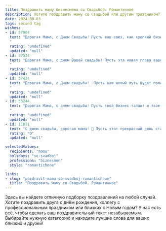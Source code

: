 ```yaml
---
title: Поздравить маму бизнесмена со Свадьбой. Романтичное
description: Хотите поздравить маму со Свадьбой или другим праздником? Наш ИИ создаст незабываемое поздравление, а вы обязательно выделитесь среди других.  
date: 2024-09-03
tags: second tag
wishes:
- id: 57904
  text: "Дорогая Мама, с Днем Свадьбы! Пусть ваш союз, как крепкий бизнес, процветает, наполняясь любовью, нежностью и романтикой. Желаю вам бесконечного счастья, гармонии и процветания. Пусть ваши мечты вместе сбываются, а любовь только крепнет с каждым годом!
  "
  rating: "undefined"
  updated: "null"
- id: 57524
  text: "Дорогая Мама, с днем Вашей свадьбы! Пусть эта новая глава вашей жизни будет наполнена любовью, счастьем и процветанием. Желаю, чтобы ваша любовь к друг другу только крепла, а ваша семейная жизнь была такой же успешной, как и ваша бизнес-карьера.
  "
  rating: "undefined"
  updated: "null"
- id: 57424
  text: "Дорогая Мама, с Днем свадьбы!  Пусть ваш новый путь будет полон любви, радости и процветания. Желаю вам и вашему избраннику крепкой семьи, построенной на взаимопонимании, уважении и нежности. Как бизнесмен, ты всегда отличался решительностью и целеустремленностью, но сегодня позволь себе расслабиться и наслаждаться этим прекрасным днем, наполненным счастьем и романтикой!
  "
  rating: "undefined"
  updated: "null"
- id: 55244
  text: "Дорогая Мама, с днем свадьбы! Пусть твой бизнес-талант и твое сердце всегда будут в гармонии, а жизнь с любимым человеком станет самым прекрасным творением, которое ты создашь!
  "
  rating: "undefined"
  updated: "null"
- id: 11871
  text: "С днем свадьбы, дорогая мама! 💐 Пусть этот прекрасный день станет началом новой главы в вашей жизни, наполненной любовью, взаимопониманием и успехом в бизнесе. 🌟 Желаю вам всегда идти рука об руку, поддерживая друг друга в каждом начинании и наслаждаясь каждой минутой вашего совместного пути. 💖 Пусть ваш дом будет уютным, а сердца - полными теплоты и романтики. Счастья, здоровья и благополучия вам обоим! 🎉"
  rating: "0"
  updated: "null"

selectedValues:
  recipients: "mamu"
  holidays: "so-svadboj"
  professions: "biznesmen"
  style: "romantichnoe"

links:
- slug: "pozdravit-mamu-so-svadboj-romantichnoe"
  title: "Поздравить маму со Свадьбой. Романтичное"
---
```


Здесь вы найдете отличную подборку поздравлений на любой случай. 
Хотите поздравить друга с днём рождения, коллегу с профессиональным праздником или близких с Новым годом? У нас есть всё, чтобы сделать ваш поздравительный текст незабываемым. Выбирайте нужную категорию и находите лучшие слова для ваших близких и друзей!
